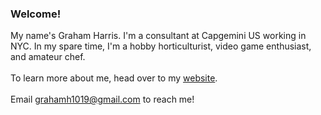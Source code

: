 ### Welcome!

My name's Graham Harris. I'm a consultant at Capgemini US working in NYC. In my spare time, I'm a hobby horticulturist, video game enthusiast, and amateur chef.\
\
To learn more about me, head over to my [website](https://gwharris.github.io/).\
\
Email grahamh1019@gmail.com to reach me!



